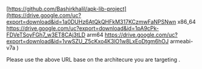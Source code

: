 [https://github.com/Bashirkhalil/apk-lib-project](https://drive.google.com/uc?export=download&id=1a0DUHz6AtQkQHFkM317KCzmwFaNPSNwn  x86_64
https://drive.google.com/uc?export=download&id=1pA9cPk-FDVeTSoyFGh7_w3ET8CAj3tLD arm64
https://drive.google.com/uc?export=download&id=1vwSZU_Z5cKxo4K3lO1w8LxEoDtgm6hOJ armeabi-v7a
)



Please use the above URL base on the architecure you are targeting .

